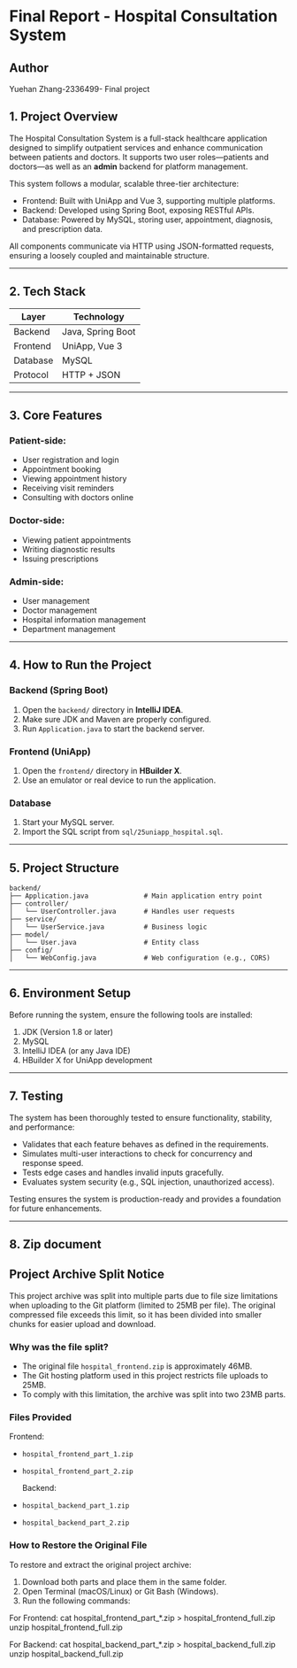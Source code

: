 # Final Report - Hospital Consultation System


## Author

Yuehan Zhang-2336499- Final project

## 1. Project Overview

The Hospital Consultation System is a full-stack healthcare application designed to simplify outpatient services and enhance communication between patients and doctors. It supports two user roles—patients and doctors—as well as an **admin** backend for platform management.

This system follows a modular, scalable three-tier architecture:

- Frontend: Built with UniApp and Vue 3, supporting multiple platforms.
- Backend: Developed using Spring Boot, exposing RESTful APIs.
- Database: Powered by MySQL, storing user, appointment, diagnosis, and prescription data.

All components communicate via HTTP using JSON-formatted requests, ensuring a loosely coupled and maintainable structure.

---

## 2. Tech Stack

| Layer       | Technology           |
|-------------|----------------------|
| Backend     | Java, Spring Boot    |
| Frontend    | UniApp, Vue 3        |
| Database    | MySQL                |
| Protocol    | HTTP + JSON          |

---

## 3. Core Features

### Patient-side:

- User registration and login
- Appointment booking
- Viewing appointment history
- Receiving visit reminders
- Consulting with doctors online

### Doctor-side:

- Viewing patient appointments
- Writing diagnostic results
- Issuing prescriptions

### Admin-side:

- User management
- Doctor management
- Hospital information management
- Department management

---

## 4. How to Run the Project

### Backend (Spring Boot)

1. Open the `backend/` directory in **IntelliJ IDEA**.
2. Make sure JDK and Maven are properly configured.
3. Run `Application.java` to start the backend server.

### Frontend (UniApp)

1. Open the `frontend/` directory in **HBuilder X**.
2. Use an emulator or real device to run the application.

### Database

1. Start your MySQL server.
2. Import the SQL script from `sql/25uniapp_hospital.sql`.

---

## 5. Project Structure

```
backend/
├── Application.java              # Main application entry point
├── controller/
│   └── UserController.java       # Handles user requests
├── service/
│   └── UserService.java          # Business logic
├── model/
│   └── User.java                 # Entity class
├── config/
│   └── WebConfig.java            # Web configuration (e.g., CORS)
```

---

## 6. Environment Setup

Before running the system, ensure the following tools are installed:

1. JDK (Version 1.8 or later)
2. MySQL
3. IntelliJ IDEA (or any Java IDE)
4. HBuilder X for UniApp development

---

## 7. Testing

The system has been thoroughly tested to ensure functionality, stability, and performance:

- Validates that each feature behaves as defined in the requirements.
- Simulates multi-user interactions to check for concurrency and response speed.
- Tests edge cases and handles invalid inputs gracefully.
- Evaluates system security (e.g., SQL injection, unauthorized access).

Testing ensures the system is production-ready and provides a foundation for future enhancements.

---

## 8. Zip document
## Project Archive Split Notice

This project archive was split into multiple parts due to file size limitations when uploading to the Git platform (limited to 25MB per file). The original compressed file exceeds this limit, so it has been divided into smaller chunks for easier upload and download.

### Why was the file split?

- The original file `hospital_frontend.zip` is approximately 46MB.
- The Git hosting platform used in this project restricts file uploads to 25MB.
- To comply with this limitation, the archive was split into two 23MB parts.

### Files Provided

  Frontend:
- `hospital_frontend_part_1.zip`
- `hospital_frontend_part_2.zip`

  Backend:
- `hospital_backend_part_1.zip`
- `hospital_backend_part_2.zip`

### How to Restore the Original File

To restore and extract the original project archive:

1. Download both parts and place them in the same folder.
2. Open Terminal (macOS/Linux) or Git Bash (Windows).
3. Run the following commands:

For Frontend:
cat hospital_frontend_part_*.zip > hospital_frontend_full.zip
unzip hospital_frontend_full.zip


For Backend:
cat hospital_backend_part_*.zip > hospital_backend_full.zip
unzip hospital_backend_full.zip

